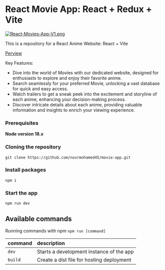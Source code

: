 # React Movie App: React + Redux + Vite

[![React-Movies-App-V1.png](https://i.postimg.cc/FFYZXqhC/Annotation-2024-05-16-071210.png)](https://postimg.cc/w3dJhwyD)



This is a repository for a React Anime Website: React + Vite

[Perview](https://6645892436da67442ec3e0d6--ephemeral-cannoli-e3b5fa.netlify.app/)

Key Features:

- Dive into the world of Movies with our dedicated website, designed for enthusiasts to explore and enjoy their favorite anime.
- Search seamlessly for your preferred Movie, unlocking a vast database for quick and easy access.
- Watch trailers to get a sneak peek into the excitement and storyline of each anime, enhancing your decision-making process.
- Discover intricate details about each anime, providing valuable information and insights to enrich your viewing experience.

### Prerequisites

**Node version 18.x**

### Cloning the repository

```shell
git clone https://github.com/nourmohamed45/movie-app.git
```

### Install packages

```shell
npm i
```


### Start the app

```shell
npm run dev
```

## Available commands

Running commands with npm `npm run [command]`

| command         | description                              |
| :-------------- | :--------------------------------------- |
| `dev`           | Starts a development instance of the app |
| `build`           | Create a dist file for hosting deployment |
